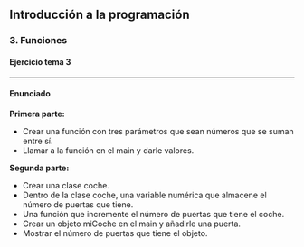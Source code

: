 
## Introducción a la programación
### 3. Funciones
#### Ejercicio tema 3

---

#### Enunciado

**Primera parte:**
* Crear una función con tres parámetros que sean números que se suman entre sí.
* Llamar a la función en el main y darle valores.

**Segunda parte:**
* Crear una clase coche.
* Dentro de la clase coche, una variable numérica que almacene el número de puertas que tiene.
* Una función que incremente el número de puertas que tiene el coche.
* Crear un objeto miCoche en el main y añadirle una puerta.
* Mostrar el número de puertas que tiene el objeto.
